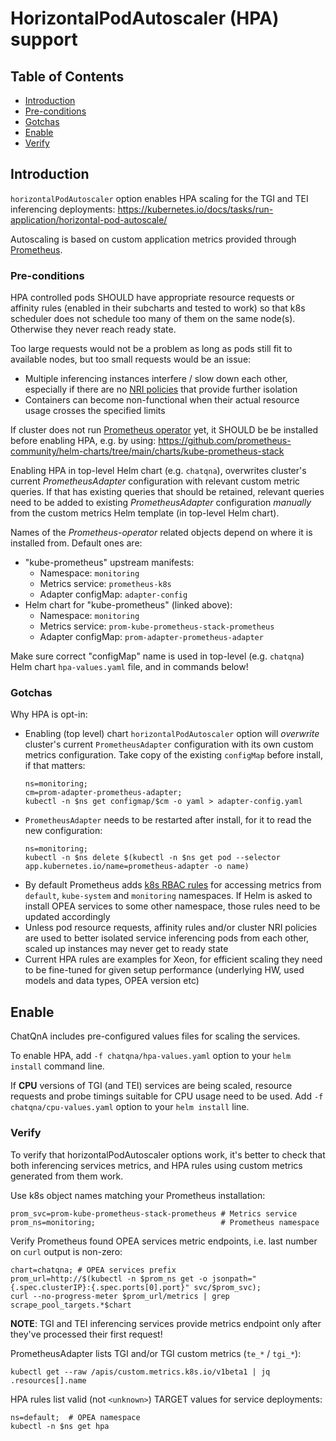 # HorizontalPodAutoscaler (HPA) support

## Table of Contents

- [Introduction](#introduction)
- [Pre-conditions](#pre-conditions)
- [Gotchas](#gotchas)
- [Enable](#enable)
- [Verify](#verify)

## Introduction

`horizontalPodAutoscaler` option enables HPA scaling for the TGI and TEI inferencing deployments:
https://kubernetes.io/docs/tasks/run-application/horizontal-pod-autoscale/

Autoscaling is based on custom application metrics provided through [Prometheus](https://prometheus.io/).

### Pre-conditions

HPA controlled pods SHOULD have appropriate resource requests or affinity rules (enabled in their
subcharts and tested to work) so that k8s scheduler does not schedule too many of them on the same
node(s). Otherwise they never reach ready state.

Too large requests would not be a problem as long as pods still fit to available nodes, but too
small requests would be an issue:

- Multiple inferencing instances interfere / slow down each other, especially if there are no
  [NRI policies](https://github.com/opea-project/GenAIEval/tree/main/doc/platform-optimization)
  that provide further isolation
- Containers can become non-functional when their actual resource usage crosses the specified limits

If cluster does not run [Prometheus operator](https://github.com/prometheus-operator/kube-prometheus)
yet, it SHOULD be be installed before enabling HPA, e.g. by using:
https://github.com/prometheus-community/helm-charts/tree/main/charts/kube-prometheus-stack

Enabling HPA in top-level Helm chart (e.g. `chatqna`), overwrites cluster's current _PrometheusAdapter_
configuration with relevant custom metric queries. If that has existing queries that should be retained,
relevant queries need to be added to existing _PrometheusAdapter_ configuration _manually_ from the
custom metrics Helm template (in top-level Helm chart).

Names of the _Prometheus-operator_ related objects depend on where it is installed from.
Default ones are:

- "kube-prometheus" upstream manifests:
  - Namespace: `monitoring`
  - Metrics service: `prometheus-k8s`
  - Adapter configMap: `adapter-config`
- Helm chart for "kube-prometheus" (linked above):
  - Namespace: `monitoring`
  - Metrics service: `prom-kube-prometheus-stack-prometheus`
  - Adapter configMap: `prom-adapter-prometheus-adapter`

Make sure correct "configMap" name is used in top-level (e.g. `chatqna`) Helm chart
`hpa-values.yaml` file, and in commands below!

### Gotchas

Why HPA is opt-in:

- Enabling (top level) chart `horizontalPodAutoscaler` option will _overwrite_ cluster's current
  `PrometheusAdapter` configuration with its own custom metrics configuration.
  Take copy of the existing `configMap` before install, if that matters:
  ```console
  ns=monitoring;
  cm=prom-adapter-prometheus-adapter;
  kubectl -n $ns get configmap/$cm -o yaml > adapter-config.yaml
  ```
- `PrometheusAdapter` needs to be restarted after install, for it to read the new configuration:
  ```console
  ns=monitoring;
  kubectl -n $ns delete $(kubectl -n $ns get pod --selector app.kubernetes.io/name=prometheus-adapter -o name)
  ```
- By default Prometheus adds [k8s RBAC rules](https://github.com/prometheus-operator/kube-prometheus/blob/main/manifests/prometheus-roleBindingSpecificNamespaces.yaml)
  for accessing metrics from `default`, `kube-system` and `monitoring` namespaces. If Helm is
  asked to install OPEA services to some other namespace, those rules need to be updated accordingly
- Unless pod resource requests, affinity rules and/or cluster NRI policies are used to better isolated
  service inferencing pods from each other, scaled up instances may never get to ready state
- Current HPA rules are examples for Xeon, for efficient scaling they need to be fine-tuned for given setup
  performance (underlying HW, used models and data types, OPEA version etc)

## Enable

ChatQnA includes pre-configured values files for scaling the services.

To enable HPA, add `-f chatqna/hpa-values.yaml` option to your `helm install` command line.

If **CPU** versions of TGI (and TEI) services are being scaled, resource requests and probe timings
suitable for CPU usage need to be used. Add `-f chatqna/cpu-values.yaml` option to your `helm install`
line.

### Verify

To verify that horizontalPodAutoscaler options work, it's better to check that both inferencing
services metrics, and HPA rules using custom metrics generated from them work.

Use k8s object names matching your Prometheus installation:

```console
prom_svc=prom-kube-prometheus-stack-prometheus # Metrics service
prom_ns=monitoring;                            # Prometheus namespace
```

Verify Prometheus found OPEA services metric endpoints, i.e. last number on `curl` output is non-zero:

```console
chart=chatqna; # OPEA services prefix
prom_url=http://$(kubectl -n $prom_ns get -o jsonpath="{.spec.clusterIP}:{.spec.ports[0].port}" svc/$prom_svc);
curl --no-progress-meter $prom_url/metrics | grep scrape_pool_targets.*$chart
```

**NOTE**: TGI and TEI inferencing services provide metrics endpoint only after they've processed their first request!

PrometheusAdapter lists TGI and/or TGI custom metrics (`te_*` / `tgi_*`):

```console
kubectl get --raw /apis/custom.metrics.k8s.io/v1beta1 | jq .resources[].name
```

HPA rules list valid (not `<unknown>`) TARGET values for service deployments:

```console
ns=default;  # OPEA namespace
kubectl -n $ns get hpa
```
